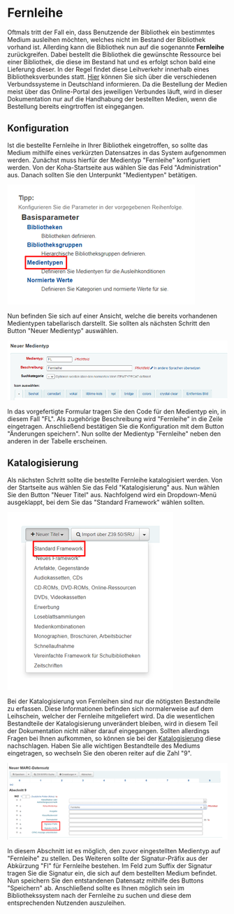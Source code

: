 # Fernleihe

Oftmals tritt der Fall ein, dass Benutzende der Bibliothek ein bestimmtes Medium ausleihen möchten, welches nicht im Bestand der Bibliothek vorhand ist. Allerding kann die Bibliothek nun auf die sogenannte **Fernleihe** zurückgreifen. Dabei bestellt die Bibliothek die gewünschte Ressource bei einer Bibliothek, die diese im Bestand hat und es erfolgt schon bald eine Lieferung dieser. In der Regel findet diese Leihverkehr innerhalb eines Bibliotheksverbundes statt. [Hier](https://bibliotheksportal.de/informationen/bibliothekslandschaft/bibliotheksverbuende/) können Sie sich über die verschiedenen Verbundssysteme in Deutschland informieren. Da die Bestellung der Medien meist über das Online-Portal des jeweiligen Verbundes läuft, wird in dieser Dokumentation nur auf die Handhabung der bestellten Medien, wenn die Bestellung bereits eingrtroffen ist eingegangen.  

## Konfiguration

Ist die bestellte Fernleihe in Ihrer Bibliothek eingetroffen, so sollte das Medium mithilfe eines verkürzten Datensatzes in das System aufgenommen werden. Zunächst muss hierfür der Medientyp "Fernleihe" konfiguriert werden. Von der Koha-Startseite aus wählen Sie das Feld "Administration" aus. Danach sollten Sie den Unterpunkt "Medientypen" betätigen. 

![Unterpunkt "Medientyp" auswählen](../Images/FL_administration_Medientyp.PNG)

Nun befinden Sie sich auf einer Ansicht, welche die bereits vorhandenen Medientypen tabellarisch darstellt. Sie sollten als nächsten Schritt den Button "Neuer Medientyp" auswählen. 

![Medientyp konfigurieren](../Images/FL_medientyp_konfigurieren.PNG)

In das vorgefertigte Formular tragen Sie den Code für den Medientyp ein, in diesem Fall "FL". Als zugehörige Beschreibung wird "Fernleihe" in die Zeile eingetragen. Anschließend bestätigen Sie die Konfiguration mit dem Button "Änderungen speichern". Nun sollte der Medientyp "Fernleihe" neben den anderen in der Tabelle erscheinen. 

## Katalogisierung

Als nächsten Schritt sollte die bestellte Fernleihe katalogisiert werden. Von der Startseite aus wählen Sie das Feld "Katalogisierung" aus. Nun wählen Sie den Button "Neuer Titel" aus. Nachfolgend wird ein Dropdown-Menü ausgeklappt, bei dem Sie das "Standard Framework" wählen sollten. 

![Datensatzauswahl](../Images/FL_katalogisierung_auswahl.PNG)

Bei der Katalogisierung von Fernleihen sind nur die nötigsten Bestandteile zu erfassen. Diese Informationen befinden sich normalerweise auf dem Leihschein, welcher der Fernleihe mitgeliefert wird. 
Da die wesentlichen Bestandteile der Katalogisierung unverändert bleiben, wird in diesem Teil der Dokumentation nicht näher darauf eingegangen. Sollten allerdings Fragen bei Ihnen aufkommen, so können sie bei der [Katalogisierung](OeB/katalogisierung/) diese nachschlagen. 
Haben Sie alle wichtigen Bestandteile des Mediums eingetragen, so wechseln Sie den oberen reiter auf die Zahl "9".

![Felder der Katalogisierung](../Images/FL_katalogisierung_felder.PNG)

In diesem Abschnitt ist es möglich, den zuvor eingestellten Medientyp auf "Fernleihe" zu stellen. Des Weiteren sollte der Signatur-Präfix aus der Abkürzung "Fl" für Fernleihe bestehen. Im Feld zum Suffix der Signatur tragen Sie die Signatur ein, die sich auf dem bestellten Medium befindet. Nun speichern Sie den entstandenen Datensatz mithilfe des Buttons "Speichern" ab. Anschließend sollte es Ihnen möglich sein im Bibliothekssystem nach der Fernleihe zu suchen und diese dem entsprechenden Nutzenden auszuleihen. 
